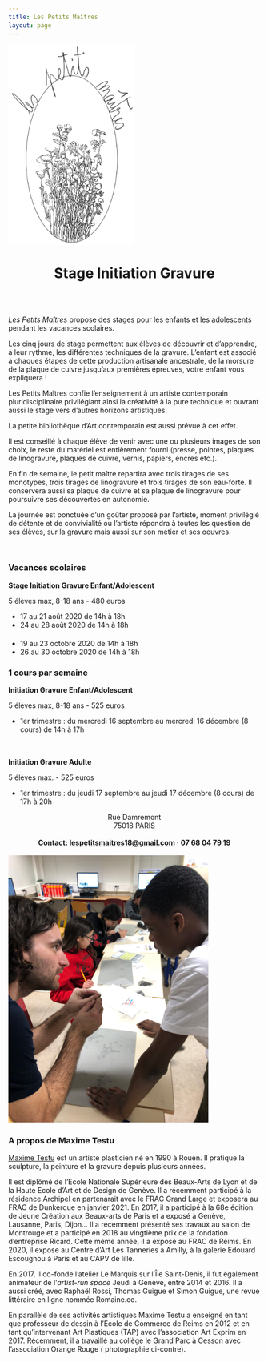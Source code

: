 ```yaml
---
title: Les Petits Maîtres
layout: page
---
```


<img src="/images/petits-maitres-logo.jpg" style="max-width: 50%;display: block;margin-bottom: 2rem" alt="">

<center>
	<h1>Stage Initiation Gravure</h1>
</center>
<br><br>

<p class="lead">
	<i>Les Petits Maîtres</i> propose des stages pour les enfants et les adolescents pendant les vacances scolaires.
</p>

Les cinq jours de stage permettent aux élèves de découvrir et d’apprendre, à leur rythme, les différentes techniques de la gravure. L’enfant est associé à chaques étapes de cette production artisanale ancestrale, de la morsure de la plaque de cuivre jusqu’aux premières épreuves, votre enfant vous expliquera !

Les Petits Maîtres confie l’enseignement à un artiste contemporain pluridisciplinaire privilégiant ainsi la créativité à la pure technique et ouvrant aussi le stage vers d’autres horizons artistiques.

La petite bibliothèque d’Art contemporain est aussi prévue à cet effet.

Il est conseillé à chaque élève de venir avec une ou plusieurs images de son choix, le reste du matériel est entièrement fourni (presse, pointes, plaques de linogravure, plaques de cuivre, vernis, papiers, encres etc.).

<p class="highlighted">
	En fin de semaine, le petit maître repartira avec trois tirages de ses monotypes, trois tirages de linogravure et trois tirages de son eau-forte. Il conservera aussi sa plaque de cuivre et sa plaque de linogravure pour poursuivre ses découvertes en autonomie.
</p>

La journée est ponctuée d’un goûter proposé par l’artiste, moment privilégié de détente et de convivialité ou l’artiste répondra à toutes les question de ses élèves, sur la gravure mais aussi sur son métier et ses oeuvres.

<br>


<div class="flex-container">
	<div class="flex-item">
		<h3>Vacances scolaires</h3>
		<b>Stage Initiation Gravure Enfant/Adolescent</b>
		<p>5 élèves max, 8-18 ans - 480 euros</p>
		<ul>
			<li>17 au 21 août 2020 de 14h à 18h</li>
			<li>24 au 28 août 2020 de 14h à 18h</li>
		</ul>
		<ul style="margin-top: 20px;">
			<li>19 au 23 octobre 2020 de 14h à 18h</li>
			<li>26 au 30 octobre 2020 de 14h à 18h</li>
		</ul>
		<p></p>
	</div>
	<div class="flex-item">
		<h3>1 cours par semaine</h3>
		<b>Initiation Gravure Enfant/Adolescent</b>
		<p>5 élèves max, 8-18 ans - 525 euros</p>
		<ul>
			<li>1er trimestre : du mercredi 16 septembre au mercredi 16 décembre (8 cours) de 14h à 17h</li>
		</ul>
		<br><br>
		<b>Initiation Gravure Adulte</b>
		<p>5 élèves max. - 525 euros</p>
		<ul>
			<li>1er trimestre : du jeudi 17 septembre au jeudi 17 décembre (8 cours) de 17h à 20h</li>
		</ul>
		<p></p>
	</div>
</div>

<center>
	Rue Damremont<br>
	75018 PARIS
	<br>
	<br>
	<b>Contact: <a href="mailto:lespetitsmaitres18@gmail.com">lespetitsmaitres18@gmail.com</a> · 07 68 04 79 19</b>
</center>

<br>

<div class="flex-container">
	<div class="flex-item">
		<img src="/images/maxime-workshop.png" style="max-width: 400px" alt="">
	</div>
	<div class="flex-item">
		<h3>A propos de Maxime Testu</h3>
		<p><a href="/">Maxime Testu</a> est un artiste plasticien né en 1990 à Rouen. Il pratique la sculpture, la peinture et la gravure depuis plusieurs années.</p>
		<p>Il est diplômé de l’Ecole Nationale Supérieure des Beaux-Arts de Lyon et de la Haute Ecole d’Art et de Design de Genève. Il a récemment participé à la résidence Archipel en partenarait avec le FRAC Grand Large et exposera au FRAC de Dunkerque en janvier 2021. En 2017, il a participé à la 68e édition de Jeune Création aux Beaux-arts de Paris et a exposé à Genève, Lausanne, Paris, Dijon... Il a récemment présenté ses travaux au salon de Montrouge et a participé en 2018 au vingtième prix de la fondation d’entreprise Ricard. Cette même année, il a exposé au FRAC de Reims. En 2020, il expose au Centre d’Art Les Tanneries à Amilly, à la galerie Edouard Escougnou à Paris et au CAPV de lille.</p>
		<p>En 2017, il co-fonde l’atelier Le Marquis sur l’Île Saint-Denis, il fut également animateur de l’<i>artist-run space</i> Jeudi à Genève, entre 2014 et 2016. Il a aussi créé, avec Raphaël Rossi, Thomas Guigue et Simon Guigue, une revue littéraire en ligne nommée Romaine.co.</p>
		<p>En parallèle de ses activités artistiques Maxime Testu a enseigné en tant que professeur de dessin à l’Ecole de Commerce de Reims en 2012 et en tant qu’intervenant Art Plastiques (TAP) avec l’association Art Exprim en 2017. Récemment, il a travaillé au collège le Grand Parc à Cesson avec l’association Orange Rouge ( photographie ci-contre).</p>
	</div>
</div>